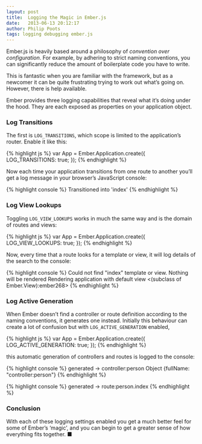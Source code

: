 ```yaml
---
layout: post
title:  Logging the Magic in Ember.js
date:   2013-06-13 20:12:17
author: Philip Poots
tags: logging debugging ember.js
---
```


Ember.js is heavily based around a philosophy of <em>convention over configuration</em>. For example, by adhering to strict naming conventions, you can significantly reduce the amount of boilerplate code you have to write.

This is fantastic when you are familiar with the framework, but as a newcomer it can be quite frustrating trying to work out what’s going on. However, there is help available.

Ember provides three logging capabilities that reveal what it’s doing under the hood. They are each exposed as properties on your application object.

### Log Transitions

The first is `LOG_TRANSITIONS`, which scope is limited to the application’s router. Enable it like this:

{% highlight js %}
var App = Ember.Application.create({
  LOG_TRANSITIONS: true;
});
{% endhighlight %}

Now each time your application transitions from one route to another you’ll get a log message in your browser’s JavaScript console:

{% highlight console %}
Transitioned into 'index'
{% endhighlight %}

### Log View Lookups

Toggling `LOG_VIEW_LOOKUPS` works in much the same way and is the domain of routes and views:

{% highlight js %}
var App = Ember.Application.create({
  LOG_VIEW_LOOKUPS: true;
});
{% endhighlight %}

Now, every time that a route looks for a template or view, it will log details of the search to the console:

{% highlight console %}
Could not find "index" template or view. Nothing will be rendered
Rendering application with default view <(subclass of Ember.View):ember268>
{% endhighlight %}

### Log Active Generation

When Ember doesn’t find a controller or route definition according to the naming conventions, it generates one instead. Initially this behaviour can create a lot of confusion but with `LOG_ACTIVE_GENERATION` enabled,

{% highlight js %}
var App = Ember.Application.create({
  LOG_ACTIVE_GENERATION: true;
});
{% endhighlight %}

this automatic generation of controllers and routes is logged to the console:

{% highlight console %}
generated -> controller:person Object {fullName: "controller:person"}
{% endhighlight %}


{% highlight console %}
generated -> route:person.index
{% endhighlight %}

### Conclusion

With each of these logging settings enabled you get a much better feel for some of Ember’s ‘magic’, and you can begin to get a greater sense of how everything fits together. &#9632; 
